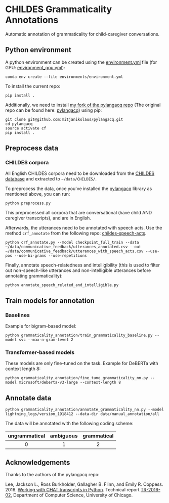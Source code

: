 # CHILDES Grammaticality Annotations

Automatic annotation of grammaticality for child-caregiver conversations.

## Python environment

A python environment can be created using the [environment.yml](environments/environment.yml) file (for
GPU: [environment_gpu.yml](environments/environment_gpu.yml)):

```
conda env create --file environments/environment.yml
```

To install the current repo:
```
pip install .
```

Additionally, we need to install [my fork of the pylangacq repo](https://github.com/mitjanikolaus/pylangacq) (The original repo can be found here: [pylangacq](https://github.com/jacksonllee/pylangacq)) using pip:
```
git clone git@github.com:mitjanikolaus/pylangacq.git
cd pylangacq
source activate cf
pip install .
```

## Preprocess data


### CHILDES corpora
All English CHILDES corpora need to be downloaded from the
[CHILDES database](https://childes.talkbank.org/) and extracted to `~/data/CHILDES/`.

To preprocess the data, once you've installed the [pylangacq](https://github.com/mitjanikolaus/pylangacq) library as
mentioned above, you can run:

```
python preprocess.py
```
This preprocessed all corpora that are conversational (have child AND caregiver transcripts), and are in English.

Afterwards, the utterances need to be annotated with speech acts. Use the method `crf_annotate` from the following
repo: [childes-speech-acts](https://github.com/mitjanikolaus/childes-speech-acts).
```
python crf_annotate.py --model checkpoint_full_train --data ~/data/communicative_feedback/utterances_annotated.csv --out ~/data/communicative_feedback/utterances_with_speech_acts.csv --use-pos --use-bi-grams --use-repetitions
```

Finally, annotate speech-relatedness and intelligibility (this is used to filter out non-speech-like utterances and
non-intelligible utterances before annotating grammaticality):
```
python annotate_speech_related_and_intelligible.py
```

## Train models for annotation

### Baselines

Example for bigram-based model:
```
python grammaticality_annotation/train_grammaticality_baseline.py --model svc --max-n-gram-level 2
```

### Transformer-based models

These models are only fine-tuned on the task. Example for DeBERTa with context length 8:
```
python grammaticality_annotation/fine_tune_grammaticality_nn.py --model microsoft/deberta-v3-large --context-length 8
```


## Annotate data

```
python grammaticality_annotation/annotate_grammaticality_nn.py --model lightning_logs/version_1918412 --data-dir data/manual_annotation/all
```

The data will be annotated with the following coding scheme:

|  ungrammatical  | ambiguous | grammatical  |
|:---------------:|:---------:|:------------:|
|        0        |     1     |      2       |




## Acknowledgements
Thanks to the authors of the pylangacq repo: 

Lee, Jackson L., Ross Burkholder, Gallagher B. Flinn, and Emily R. Coppess. 2016.
[Working with CHAT transcripts in Python](https://jacksonllee.com/papers/lee-etal-2016-pylangacq.pdf).
Technical report [TR-2016-02](https://newtraell.cs.uchicago.edu/research/publications/techreports/TR-2016-02),
Department of Computer Science, University of Chicago.

